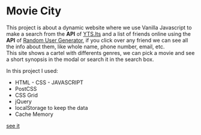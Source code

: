 # Movie City

This project is about a dynamic website where we use Vanilla Javascript to make a search from the **API** of [YTS.lts](https://yts.lt/api) and a list of friends online using the **API** of [Random User Generator](https://randomuser.me/), if you click over any friend we can see all the info about them, like whole name, phone number, email, etc.
<br/> 
This site shows a cartel with differents genres, we can pick a movie and see a short synopsis in the modal or search it in the search box.
<br/>

In this project I used:
- HTML - CSS - JAVASCRIPT
- PostCSS
- CSS Grid
- jQuery
- localStorage to keep the data 
- Cache Memory

[see it](https://corozb.github.io/moviecity/)

